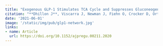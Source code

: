 ```yaml
---
title: "Exogenous GLP-1 Stimulates TCA Cycle and Suppresses Gluconeogenesis and Ketogenesis in Late-fasted Northern Elephant Seals Pups"
citation: "**Dhillon J**, Viscarra J, Newman J, Fiehn O, Crocker D, Ortiz R. *American Journal of Physiology - Regulatory, Integrative and Comparative Physiology*. 2021."
date: '2021-06-01'
image: '/static/img/pub/glp1-network.jpg'
links:
- name: Article
  url: https://doi.org/10.1152/ajpregu.00211.2020
---
```

